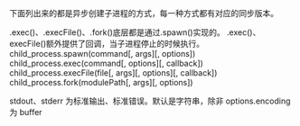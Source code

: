 下面列出来的都是异步创建子进程的方式，每一种方式都有对应的同步版本。

.exec()、.execFile()、.fork()底层都是通过.spawn()实现的。
.exec()、execFile()额外提供了回调，当子进程停止的时候执行。
child_process.spawn(command[, args][, options])
child_process.exec(command[, options][, callback])
child_process.execFile(file[, args][, options][, callback])
child_process.fork(modulePath[, args][, options])

stdout、stderr 为标准输出、标准错误。默认是字符串，除非 options.encoding 为 buffer
